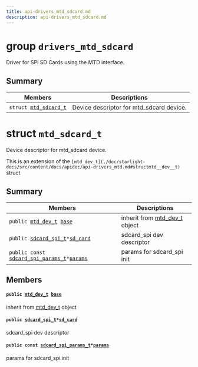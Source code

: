 ```yaml
---
title: api-drivers_mtd_sdcard.md
description: api-drivers_mtd_sdcard.md
---
```

# group `drivers_mtd_sdcard` 

Driver for SPI SD Cards using the MTD interface.

## Summary

 Members                        | Descriptions                                
--------------------------------|---------------------------------------------
`struct `[`mtd_sdcard_t`](#structmtd__sdcard__t) | Device descriptor for mtd_sdcard device.

# struct `mtd_sdcard_t` 

Device descriptor for mtd_sdcard device.

This is an extension of the `[mtd_dev_t](./doc/starlight-docs/src/content/docs/apidoc/api-drivers_mtd.md#structmtd__dev__t)` struct

## Summary

 Members                        | Descriptions                                
--------------------------------|---------------------------------------------
`public `[`mtd_dev_t`](./doc/starlight-docs/src/content/docs/apidoc/api-drivers_mtd.md#structmtd__dev__t)` `[`base`](#structmtd__sdcard__t_1a5031f36eda4f6a2d654e525fde1e63f6) | inherit from [mtd_dev_t](./doc/starlight-docs/src/content/docs/apidoc/api-drivers_mtd.md#structmtd__dev__t) object
`public `[`sdcard_spi_t`](./doc/starlight-docs/src/content/docs/apidoc/api-drivers_sdcard_spi.md#structsdcard__spi__t)` * `[`sd_card`](#structmtd__sdcard__t_1a9a4ad97f8f094b7dd7805394513be394) | sdcard_spi dev descriptor
`public const `[`sdcard_spi_params_t`](./doc/starlight-docs/src/content/docs/apidoc/api-drivers_sdcard_spi.md#structsdcard__spi__params__t)` * `[`params`](#structmtd__sdcard__t_1a074fdf961968bd58642c821c23ab26c8) | params for sdcard_spi init

## Members

#### `public `[`mtd_dev_t`](./doc/starlight-docs/src/content/docs/apidoc/api-drivers_mtd.md#structmtd__dev__t)` `[`base`](#structmtd__sdcard__t_1a5031f36eda4f6a2d654e525fde1e63f6) 

inherit from [mtd_dev_t](./doc/starlight-docs/src/content/docs/apidoc/api-drivers_mtd.md#structmtd__dev__t) object

#### `public `[`sdcard_spi_t`](./doc/starlight-docs/src/content/docs/apidoc/api-drivers_sdcard_spi.md#structsdcard__spi__t)` * `[`sd_card`](#structmtd__sdcard__t_1a9a4ad97f8f094b7dd7805394513be394) 

sdcard_spi dev descriptor

#### `public const `[`sdcard_spi_params_t`](./doc/starlight-docs/src/content/docs/apidoc/api-drivers_sdcard_spi.md#structsdcard__spi__params__t)` * `[`params`](#structmtd__sdcard__t_1a074fdf961968bd58642c821c23ab26c8) 

params for sdcard_spi init

